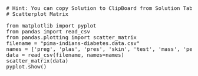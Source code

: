 <pre class="file" data-target="clipboard">
# Hint: You can copy Solution to ClipBoard from Solution Tab in Step 3
# Scatterplot Matrix

from matplotlib import pyplot
from pandas import read_csv
from pandas.plotting import scatter_matrix
filename = "pima-indians-diabetes.data.csv"
names = ['preg', 'plas', 'pres', 'skin', 'test', 'mass', 'pedi', 'age', 'class']
data = read_csv(filename, names=names)
scatter_matrix(data)
pyplot.show()

</pre>
